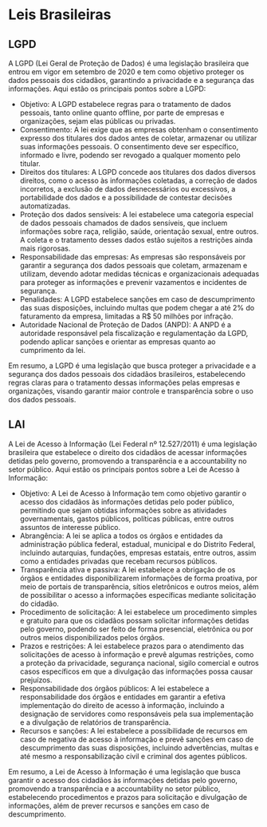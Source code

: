 # Leis Brasileiras

## LGPD

A LGPD (Lei Geral de Proteção de Dados) é uma legislação brasileira que entrou em vigor em setembro de 2020 e tem como objetivo proteger os dados pessoais dos cidadãos, garantindo a privacidade e a segurança das informações. Aqui estão os principais pontos sobre a LGPD:

- Objetivo: A LGPD estabelece regras para o tratamento de dados pessoais, tanto online quanto offline, por parte de empresas e organizações, sejam elas públicas ou privadas.
- Consentimento: A lei exige que as empresas obtenham o consentimento expresso dos titulares dos dados antes de coletar, armazenar ou utilizar suas informações pessoais. O consentimento deve ser específico, informado e livre, podendo ser revogado a qualquer momento pelo titular.
- Direitos dos titulares: A LGPD concede aos titulares dos dados diversos direitos, como o acesso às informações coletadas, a correção de dados incorretos, a exclusão de dados desnecessários ou excessivos, a portabilidade dos dados e a possibilidade de contestar decisões automatizadas.
- Proteção dos dados sensíveis: A lei estabelece uma categoria especial de dados pessoais chamados de dados sensíveis, que incluem informações sobre raça, religião, saúde, orientação sexual, entre outros. A coleta e o tratamento desses dados estão sujeitos a restrições ainda mais rigorosas.
- Responsabilidade das empresas: As empresas são responsáveis por garantir a segurança dos dados pessoais que coletam, armazenam e utilizam, devendo adotar medidas técnicas e organizacionais adequadas para proteger as informações e prevenir vazamentos e incidentes de segurança.
- Penalidades: A LGPD estabelece sanções em caso de descumprimento das suas disposições, incluindo multas que podem chegar a até 2% do faturamento da empresa, limitadas a R$ 50 milhões por infração.
- Autoridade Nacional de Proteção de Dados (ANPD): A ANPD é a autoridade responsável pela fiscalização e regulamentação da LGPD, podendo aplicar sanções e orientar as empresas quanto ao cumprimento da lei.

Em resumo, a LGPD é uma legislação que busca proteger a privacidade e a segurança dos dados pessoais dos cidadãos brasileiros, estabelecendo regras claras para o tratamento dessas informações pelas empresas e organizações, visando garantir maior controle e transparência sobre o uso dos dados pessoais.

## LAI

A Lei de Acesso à Informação (Lei Federal nº 12.527/2011) é uma legislação brasileira que estabelece o direito dos cidadãos de acessar informações detidas pelo governo, promovendo a transparência e a accountability no setor público. Aqui estão os principais pontos sobre a Lei de Acesso à Informação:

- Objetivo: A Lei de Acesso à Informação tem como objetivo garantir o acesso dos cidadãos às informações detidas pelo poder público, permitindo que sejam obtidas informações sobre as atividades governamentais, gastos públicos, políticas públicas, entre outros assuntos de interesse público.
- Abrangência: A lei se aplica a todos os órgãos e entidades da administração pública federal, estadual, municipal e do Distrito Federal, incluindo autarquias, fundações, empresas estatais, entre outros, assim como a entidades privadas que recebam recursos públicos.
- Transparência ativa e passiva: A lei estabelece a obrigação de os órgãos e entidades disponibilizarem informações de forma proativa, por meio de portais de transparência, sítios eletrônicos e outros meios, além de possibilitar o acesso a informações específicas mediante solicitação do cidadão.
- Procedimento de solicitação: A lei estabelece um procedimento simples e gratuito para que os cidadãos possam solicitar informações detidas pelo governo, podendo ser feito de forma presencial, eletrônica ou por outros meios disponibilizados pelos órgãos.
- Prazos e restrições: A lei estabelece prazos para o atendimento das solicitações de acesso à informação e prevê algumas restrições, como a proteção da privacidade, segurança nacional, sigilo comercial e outros casos específicos em que a divulgação das informações possa causar prejuízos.
- Responsabilidade dos órgãos públicos: A lei estabelece a responsabilidade dos órgãos e entidades em garantir a efetiva implementação do direito de acesso à informação, incluindo a designação de servidores como responsáveis pela sua implementação e a divulgação de relatórios de transparência.
- Recursos e sanções: A lei estabelece a possibilidade de recursos em caso de negativa de acesso à informação e prevê sanções em caso de descumprimento das suas disposições, incluindo advertências, multas e até mesmo a responsabilização civil e criminal dos agentes públicos.

Em resumo, a Lei de Acesso à Informação é uma legislação que busca garantir o acesso dos cidadãos às informações detidas pelo governo, promovendo a transparência e a accountability no setor público, estabelecendo procedimentos e prazos para solicitação e divulgação de informações, além de prever recursos e sanções em caso de descumprimento.

